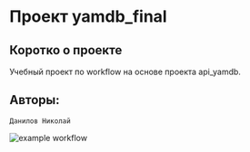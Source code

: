 # Проект **yamdb_final**

## Коротко о проекте

Учебный проект по workflow на основе проекта api_yamdb.

## Авторы:

```
Данилов Николай

```
![example workflow](https://github.com/DanilovKZN/yamdb_final/actions/workflows/yamdb_workflow.yml/badge.svg)
